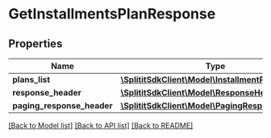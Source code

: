 # GetInstallmentsPlanResponse

## Properties
Name | Type | Description | Notes
------------ | ------------- | ------------- | -------------
**plans_list** | [**\SplititSdkClient\Model\InstallmentPlan[]**](InstallmentPlan.md) |  | [optional] 
**response_header** | [**\SplititSdkClient\Model\ResponseHeader**](ResponseHeader.md) |  | [optional] 
**paging_response_header** | [**\SplititSdkClient\Model\PagingResponseHeader**](PagingResponseHeader.md) |  | [optional] 

[[Back to Model list]](../README.md#documentation-for-models) [[Back to API list]](../README.md#documentation-for-api-endpoints) [[Back to README]](../README.md)


